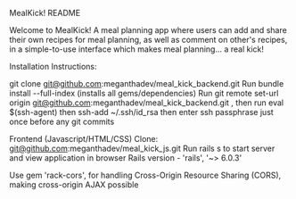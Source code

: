 MealKick! README

Welcome to MealKick! A meal planning app where users can add and share their own recipes for meal planning, as well as comment on other's recipes, in a simple-to-use interface which makes meal planning... a real kick!

Installation Instructions:

git clone git@github.com:meganthadev/meal_kick_backend.git
Run bundle install --full-index (installs all gems/dependencies)
Run git remote set-url origin git@github.com:meganthadev/meal_kick_backend.git , then run eval $(ssh-agent) then ssh-add ~/.ssh/id_rsa then enter ssh passphrase just once before any git commits

Frontend (Javascript/HTML/CSS) Clone: git@github.com:meganthadev/meal_kick_js.git
Run rails s to start server and view application in browser
Rails version - 'rails', '~> 6.0.3'

Use gem 'rack-cors', for handling Cross-Origin Resource Sharing (CORS), making cross-origin AJAX possible
